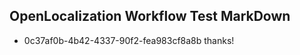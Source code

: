 ## OpenLocalization Workflow Test MarkDown
* 0c37af0b-4b42-4337-90f2-fea983cf8a8b 
thanks!<!--HONumber=Mar16_HO5-->
